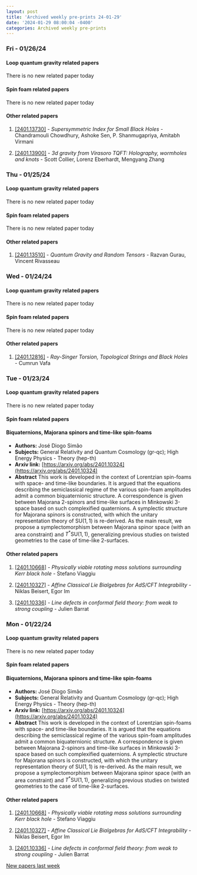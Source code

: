 ```yaml
---
layout: post
title: 'Archived weekly pre-prints 24-01-29'
date: '2024-01-29 08:00:04 -0400'
categories: Archived weekly pre-prints
---
```



### Fri - 01/26/24

#### Loop quantum gravity related papers

There is no new related paper today 

#### Spin foam related papers

There is no new related paper today 



#### Other related papers

1. [[2401.13730]](https://arxiv.org/abs/2401.13730) - *Supersymmetric Index for Small Black Holes* - Chandramouli Chowdhury, Ashoke Sen, P. Shanmugapriya, Amitabh Virmani

1. [[2401.13900]](https://arxiv.org/abs/2401.13900) - *3d gravity from Virasoro TQFT: Holography, wormholes and knots* - Scott Collier, Lorenz Eberhardt, Mengyang Zhang



### Thu - 01/25/24

#### Loop quantum gravity related papers

There is no new related paper today 

#### Spin foam related papers

There is no new related paper today 



#### Other related papers

1. [[2401.13510]](https://arxiv.org/abs/2401.13510) - *Quantum Gravity and Random Tensors* - Razvan Gurau, Vincent Rivasseau



### Wed - 01/24/24

#### Loop quantum gravity related papers

There is no new related paper today 

#### Spin foam related papers

There is no new related paper today 



#### Other related papers

1. [[2401.12816]](https://arxiv.org/abs/2401.12816) - *Ray-Singer Torsion, Topological Strings and Black Holes* - Cumrun Vafa



### Tue - 01/23/24

#### Loop quantum gravity related papers

There is no new related paper today 

#### Spin foam related papers

#### **Biquaternions, Majorana spinors and time-like spin-foams**
 - **Authors:** José Diogo Simão
 - **Subjects:** General Relativity and Quantum Cosmology (gr-qc); High Energy Physics - Theory (hep-th)
 - **Arxiv link:** [https://arxiv.org/abs/2401.10324](https://arxiv.org/abs/2401.10324)
 - **Abstract**
 This work is developed in the context of Lorentzian spin-foams with space- and time-like boundaries. It is argued that the equations describing the semiclassical regime of the various spin-foam amplitudes admit a common biquaternionic structure. A correspondence is given between Majorana 2-spinors and time-like surfaces in Minkowski 3-space based on such complexified quaternions. A symplectic structure for Majorana spinors is constructed, with which the unitary representation theory of $\mathrm{SU}(1, 1)$ is re-derived. As the main result, we propose a symplectomorphism between Majorana spinor space (with an area constraint) and $T^*\mathrm{SU}(1, 1)$, generalizing previous studies on twisted geometries to the case of time-like 2-surfaces. 



#### Other related papers

1. [[2401.10668]](https://arxiv.org/abs/2401.10668) - *Physically viable rotating mass solutions surrounding Kerr black hole* - Stefano Viaggiu

1. [[2401.10327]](https://arxiv.org/abs/2401.10327) - *Affine Classical Lie Bialgebras for AdS/CFT Integrability* - Niklas Beisert, Egor Im

1. [[2401.10336]](https://arxiv.org/abs/2401.10336) - *Line defects in conformal field theory: from weak to strong coupling* - Julien Barrat



### Mon - 01/22/24

#### Loop quantum gravity related papers

There is no new related paper today 

#### Spin foam related papers

#### **Biquaternions, Majorana spinors and time-like spin-foams**
 - **Authors:** José Diogo Simão
 - **Subjects:** General Relativity and Quantum Cosmology (gr-qc); High Energy Physics - Theory (hep-th)
 - **Arxiv link:** [https://arxiv.org/abs/2401.10324](https://arxiv.org/abs/2401.10324)
 - **Abstract**
 This work is developed in the context of Lorentzian spin-foams with space- and time-like boundaries. It is argued that the equations describing the semiclassical regime of the various spin-foam amplitudes admit a common biquaternionic structure. A correspondence is given between Majorana 2-spinors and time-like surfaces in Minkowski 3-space based on such complexified quaternions. A symplectic structure for Majorana spinors is constructed, with which the unitary representation theory of $\mathrm{SU}(1, 1)$ is re-derived. As the main result, we propose a symplectomorphism between Majorana spinor space (with an area constraint) and $T^*\mathrm{SU}(1, 1)$, generalizing previous studies on twisted geometries to the case of time-like 2-surfaces. 



#### Other related papers

1. [[2401.10668]](https://arxiv.org/abs/2401.10668) - *Physically viable rotating mass solutions surrounding Kerr black hole* - Stefano Viaggiu

1. [[2401.10327]](https://arxiv.org/abs/2401.10327) - *Affine Classical Lie Bialgebras for AdS/CFT Integrability* - Niklas Beisert, Egor Im

1. [[2401.10336]](https://arxiv.org/abs/2401.10336) - *Line defects in conformal field theory: from weak to strong coupling* - Julien Barrat






[New papers last week]({{site.url}}/archived/weekly/pre-prints/2024/01/22/archived_weekly_papers.html)
